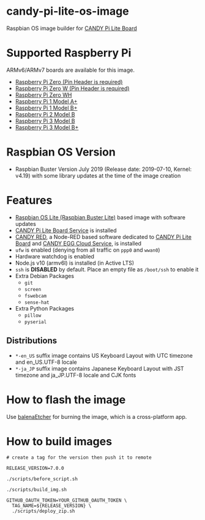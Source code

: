 candy-pi-lite-os-image
===

Raspbian OS image builder for [CANDY Pi Lite Board](https://translate.google.com/translate?sl=auto&tl=en&js=y&prev=_t&hl=en&ie=UTF-8&u=https%3A%2F%2Fwww.candy-line.io%2F製品一覧%2Fcandy-pi-lite%2F&edit-text=&act=url)

# Supported Raspberry Pi

ARMv6/ARMv7 boards are available for this image.

- [Raspberry Pi Zero (Pin Header is required)](https://www.raspberrypi.org/products/raspberry-pi-zero/)
- [Raspberry Pi Zero W (Pin Header is required)](https://www.raspberrypi.org/products/raspberry-pi-zero/)
- [Raspberry Pi Zero WH](https://www.raspberrypi.org/blog/zero-wh/)
- [Raspberry Pi 1 Model A+](https://www.raspberrypi.org/products/raspberry-pi-1-model/)
- [Raspberry Pi 1 Model B+](https://www.raspberrypi.org/products/raspberry-pi-1-model-b/)
- [Raspberry Pi 2 Model B](https://www.raspberrypi.org/products/raspberry-pi-2-model-b/)
- [Raspberry Pi 3 Model B](https://www.raspberrypi.org/products/raspberry-pi-3-model-b/)
- [Raspberry Pi 3 Model B+](https://www.raspberrypi.org/products/raspberry-pi-3-model-b-plus/)

# Raspbian OS Version

- Raspbian Buster Version July 2019 (Release date: 2019-07-10, Kernel: v4.19) with some library updates at the time of the image creation

# Features

- [Raspbian OS Lite (Raspbian Buster Lite)](https://www.raspberrypi.org/downloads/raspbian/) based image with software updates
- [CANDY Pi Lite Board Service](https://github.com/CANDY-LINE/candy-pi-lite-service) is installed
- [CANDY RED](https://github.com/CANDY-LINE/candy-red), a Node-RED based software dedicated to [CANDY Pi Lite Board](https://translate.google.com/translate?sl=auto&tl=en&js=y&prev=_t&hl=en&ie=UTF-8&u=https%3A%2F%2Fwww.candy-line.io%2F製品一覧%2Fcandy-pi-lite%2F&edit-text=&act=url) and [CANDY EGG Cloud Service](https://translate.google.com/translate?hl=en&sl=ja&tl=en&u=https%3A%2F%2Fwww.candy-line.io%2F製品一覧%2Fcandy-red-egg%2F), is installed
- `ufw` is enabled (denying from all traffic on `ppp0` and `wwan0`)
- Hardware watchdog is enabled
- Node.js v10 (armv6l) is installed (in Active LTS)
- `ssh` is **DISABLED** by default. Place an empty file as `/boot/ssh` to enable it
- Extra Debian Packages
  - `git`
  - `screen`
  - `fswebcam`
  - `sense-hat`
- Extra Python Packages
  - `pillow`
  - `pyserial`

## Distributions

- `*-en_US` suffix image contains US Keyboard Layout with UTC timezone and en_US.UTF-8 locale
- `*-ja_JP` suffix image contains Japanese Keyboard Layout with JST timezone and ja_JP.UTF-8 locale and CJK fonts

# How to flash the image

Use [balenaEtcher](https://www.balena.io/etcher/) for burning the image, which is a cross-platform app.

# How to build images

```
# create a tag for the version then push it to remote

RELEASE_VERSION=7.0.0

./scripts/before_script.sh

./scripts/build_img.sh

GITHUB_OAUTH_TOKEN=YOUR_GITHUB_OAUTH_TOKEN \
  TAG_NAME=${RELEASE_VERSION} \
  ./scripts/deploy_zip.sh
```
